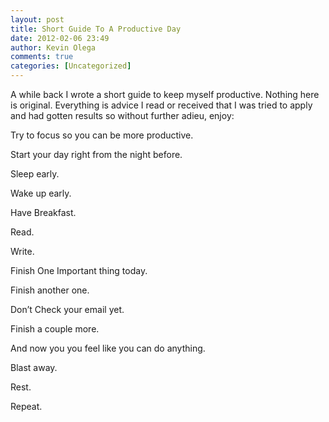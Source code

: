 ```yaml
---
layout: post
title: Short Guide To A Productive Day
date: 2012-02-06 23:49
author: Kevin Olega
comments: true
categories: [Uncategorized]
---
```

A while back I wrote a short guide to keep myself productive. Nothing here is original. Everything is advice I read or received that I was tried to apply and had gotten results so without further adieu, enjoy:

Try to focus so you can be more productive.

Start your day right from the night before.

Sleep early.

Wake up early.

Have Breakfast.

Read.

Write.

Finish One Important thing today.

Finish another one.

Don’t Check your email yet.

Finish a couple more.

And now you you feel like you can do anything.

Blast away. 

Rest. 

Repeat.
